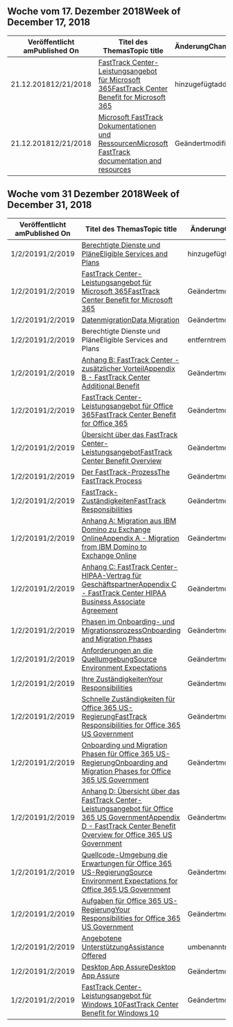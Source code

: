 <!-- This file is generated automatically each week. Changes made to this file will be overwritten.-->




## <a name="week-of-december-17-2018"></a><span data-ttu-id="e2de4-101">Woche vom 17. Dezember 2018</span><span class="sxs-lookup"><span data-stu-id="e2de4-101">Week of December 17, 2018</span></span>


| <span data-ttu-id="e2de4-102">Veröffentlicht am</span><span class="sxs-lookup"><span data-stu-id="e2de4-102">Published On</span></span> |<span data-ttu-id="e2de4-103">Titel des Themas</span><span class="sxs-lookup"><span data-stu-id="e2de4-103">Topic title</span></span> | <span data-ttu-id="e2de4-104">Änderung</span><span class="sxs-lookup"><span data-stu-id="e2de4-104">Change</span></span> |
|------|------------|--------|
| <span data-ttu-id="e2de4-105">21.12.2018</span><span class="sxs-lookup"><span data-stu-id="e2de4-105">12/21/2018</span></span> | [<span data-ttu-id="e2de4-106">FastTrack Center-Leistungsangebot für Microsoft 365</span><span class="sxs-lookup"><span data-stu-id="e2de4-106">FastTrack Center Benefit for Microsoft 365</span></span>](/FastTrack/m365-fasttrack-benefit-overview) | <span data-ttu-id="e2de4-107">hinzugefügt</span><span class="sxs-lookup"><span data-stu-id="e2de4-107">added</span></span> |
| <span data-ttu-id="e2de4-108">21.12.2018</span><span class="sxs-lookup"><span data-stu-id="e2de4-108">12/21/2018</span></span> | [<span data-ttu-id="e2de4-109">Microsoft FastTrack Dokumentationen und Ressourcen</span><span class="sxs-lookup"><span data-stu-id="e2de4-109">Microsoft FastTrack documentation and resources</span></span>](/FastTrack/index) | <span data-ttu-id="e2de4-110">Geändert</span><span class="sxs-lookup"><span data-stu-id="e2de4-110">modified</span></span> |


## <a name="week-of-december-31-2018"></a><span data-ttu-id="e2de4-111">Woche vom 31 Dezember 2018</span><span class="sxs-lookup"><span data-stu-id="e2de4-111">Week of December 31, 2018</span></span>


| <span data-ttu-id="e2de4-112">Veröffentlicht am</span><span class="sxs-lookup"><span data-stu-id="e2de4-112">Published On</span></span> |<span data-ttu-id="e2de4-113">Titel des Themas</span><span class="sxs-lookup"><span data-stu-id="e2de4-113">Topic title</span></span> | <span data-ttu-id="e2de4-114">Änderung</span><span class="sxs-lookup"><span data-stu-id="e2de4-114">Change</span></span> |
|------|------------|--------|
| <span data-ttu-id="e2de4-115">1/2/2019</span><span class="sxs-lookup"><span data-stu-id="e2de4-115">1/2/2019</span></span> | [<span data-ttu-id="e2de4-116">Berechtigte Dienste und Pläne</span><span class="sxs-lookup"><span data-stu-id="e2de4-116">Eligible Services and Plans</span></span>](/FastTrack/m365-eligible-services-and-plans) | <span data-ttu-id="e2de4-117">hinzugefügt</span><span class="sxs-lookup"><span data-stu-id="e2de4-117">added</span></span> |
| <span data-ttu-id="e2de4-118">1/2/2019</span><span class="sxs-lookup"><span data-stu-id="e2de4-118">1/2/2019</span></span> | [<span data-ttu-id="e2de4-119">FastTrack Center-Leistungsangebot für Microsoft 365</span><span class="sxs-lookup"><span data-stu-id="e2de4-119">FastTrack Center Benefit for Microsoft 365</span></span>](/FastTrack/m365-fasttrack-benefit-overview) | <span data-ttu-id="e2de4-120">Geändert</span><span class="sxs-lookup"><span data-stu-id="e2de4-120">modified</span></span> |
| <span data-ttu-id="e2de4-121">1/2/2019</span><span class="sxs-lookup"><span data-stu-id="e2de4-121">1/2/2019</span></span> | [<span data-ttu-id="e2de4-122">Datenmigration</span><span class="sxs-lookup"><span data-stu-id="e2de4-122">Data Migration</span></span>](/FastTrack/o365-data-migration) | <span data-ttu-id="e2de4-123">Geändert</span><span class="sxs-lookup"><span data-stu-id="e2de4-123">modified</span></span> |
| <span data-ttu-id="e2de4-124">1/2/2019</span><span class="sxs-lookup"><span data-stu-id="e2de4-124">1/2/2019</span></span> | <span data-ttu-id="e2de4-125">Berechtigte Dienste und Pläne</span><span class="sxs-lookup"><span data-stu-id="e2de4-125">Eligible Services and Plans</span></span> | <span data-ttu-id="e2de4-126">entfernt</span><span class="sxs-lookup"><span data-stu-id="e2de4-126">removed</span></span> |
| <span data-ttu-id="e2de4-127">1/2/2019</span><span class="sxs-lookup"><span data-stu-id="e2de4-127">1/2/2019</span></span> | [<span data-ttu-id="e2de4-128">Anhang B: FastTrack Center - zusätzlicher Vorteil</span><span class="sxs-lookup"><span data-stu-id="e2de4-128">Appendix B - FastTrack Center Additional Benefit</span></span>](/FastTrack/o365-fasttrack-additional-benefits) | <span data-ttu-id="e2de4-129">Geändert</span><span class="sxs-lookup"><span data-stu-id="e2de4-129">modified</span></span> |
| <span data-ttu-id="e2de4-130">1/2/2019</span><span class="sxs-lookup"><span data-stu-id="e2de4-130">1/2/2019</span></span> | [<span data-ttu-id="e2de4-131">FastTrack Center-Leistungsangebot für Office 365</span><span class="sxs-lookup"><span data-stu-id="e2de4-131">FastTrack Center Benefit for Office 365</span></span>](/FastTrack/o365-fasttrack-benefit-for-office-365) | <span data-ttu-id="e2de4-132">Geändert</span><span class="sxs-lookup"><span data-stu-id="e2de4-132">modified</span></span> |
| <span data-ttu-id="e2de4-133">1/2/2019</span><span class="sxs-lookup"><span data-stu-id="e2de4-133">1/2/2019</span></span> | [<span data-ttu-id="e2de4-134">Übersicht über das FastTrack Center-Leistungsangebot</span><span class="sxs-lookup"><span data-stu-id="e2de4-134">FastTrack Center Benefit Overview</span></span>](/FastTrack/o365-fasttrack-benefit-overview) | <span data-ttu-id="e2de4-135">Geändert</span><span class="sxs-lookup"><span data-stu-id="e2de4-135">modified</span></span> |
| <span data-ttu-id="e2de4-136">1/2/2019</span><span class="sxs-lookup"><span data-stu-id="e2de4-136">1/2/2019</span></span> | [<span data-ttu-id="e2de4-137">Der FastTrack-Prozess</span><span class="sxs-lookup"><span data-stu-id="e2de4-137">The FastTrack Process</span></span>](/FastTrack/o365-fasttrack-process) | <span data-ttu-id="e2de4-138">Geändert</span><span class="sxs-lookup"><span data-stu-id="e2de4-138">modified</span></span> |
| <span data-ttu-id="e2de4-139">1/2/2019</span><span class="sxs-lookup"><span data-stu-id="e2de4-139">1/2/2019</span></span> | [<span data-ttu-id="e2de4-140">FastTrack-Zuständigkeiten</span><span class="sxs-lookup"><span data-stu-id="e2de4-140">FastTrack Responsibilities</span></span>](/FastTrack/o365-fasttrack-responsibilities) | <span data-ttu-id="e2de4-141">Geändert</span><span class="sxs-lookup"><span data-stu-id="e2de4-141">modified</span></span> |
| <span data-ttu-id="e2de4-142">1/2/2019</span><span class="sxs-lookup"><span data-stu-id="e2de4-142">1/2/2019</span></span> | [<span data-ttu-id="e2de4-143">Anhang A: Migration aus IBM Domino zu Exchange Online</span><span class="sxs-lookup"><span data-stu-id="e2de4-143">Appendix A - Migration from IBM Domino to Exchange Online</span></span>](/FastTrack/o365-from-ibm-domino-to-exchange-online) | <span data-ttu-id="e2de4-144">Geändert</span><span class="sxs-lookup"><span data-stu-id="e2de4-144">modified</span></span> |
| <span data-ttu-id="e2de4-145">1/2/2019</span><span class="sxs-lookup"><span data-stu-id="e2de4-145">1/2/2019</span></span> | [<span data-ttu-id="e2de4-146">Anhang C: FastTrack Center-HIPAA-Vertrag für Geschäftspartner</span><span class="sxs-lookup"><span data-stu-id="e2de4-146">Appendix C - FastTrack Center HIPAA Business Associate Agreement</span></span>](/FastTrack/o365-hipaa-business-associate-agreement) | <span data-ttu-id="e2de4-147">Geändert</span><span class="sxs-lookup"><span data-stu-id="e2de4-147">modified</span></span> |
| <span data-ttu-id="e2de4-148">1/2/2019</span><span class="sxs-lookup"><span data-stu-id="e2de4-148">1/2/2019</span></span> | [<span data-ttu-id="e2de4-149">Phasen im Onboarding- und Migrationsprozess</span><span class="sxs-lookup"><span data-stu-id="e2de4-149">Onboarding and Migration Phases</span></span>](/FastTrack/o365-onboarding-and-migration) | <span data-ttu-id="e2de4-150">Geändert</span><span class="sxs-lookup"><span data-stu-id="e2de4-150">modified</span></span> |
| <span data-ttu-id="e2de4-151">1/2/2019</span><span class="sxs-lookup"><span data-stu-id="e2de4-151">1/2/2019</span></span> | [<span data-ttu-id="e2de4-152">Anforderungen an die Quellumgebung</span><span class="sxs-lookup"><span data-stu-id="e2de4-152">Source Environment Expectations</span></span>](/FastTrack/o365-source-environment-expectations) | <span data-ttu-id="e2de4-153">Geändert</span><span class="sxs-lookup"><span data-stu-id="e2de4-153">modified</span></span> |
| <span data-ttu-id="e2de4-154">1/2/2019</span><span class="sxs-lookup"><span data-stu-id="e2de4-154">1/2/2019</span></span> | [<span data-ttu-id="e2de4-155">Ihre Zuständigkeiten</span><span class="sxs-lookup"><span data-stu-id="e2de4-155">Your Responsibilities</span></span>](/FastTrack/o365-your-responsibilities) | <span data-ttu-id="e2de4-156">Geändert</span><span class="sxs-lookup"><span data-stu-id="e2de4-156">modified</span></span> |
| <span data-ttu-id="e2de4-157">1/2/2019</span><span class="sxs-lookup"><span data-stu-id="e2de4-157">1/2/2019</span></span> | [<span data-ttu-id="e2de4-158">Schnelle Zuständigkeiten für Office 365 US-Regierung</span><span class="sxs-lookup"><span data-stu-id="e2de4-158">FastTrack Responsibilities for Office 365 US Government</span></span>](/FastTrack/us-gov-appendix-fasttrack-responsibilities) | <span data-ttu-id="e2de4-159">Geändert</span><span class="sxs-lookup"><span data-stu-id="e2de4-159">modified</span></span> |
| <span data-ttu-id="e2de4-160">1/2/2019</span><span class="sxs-lookup"><span data-stu-id="e2de4-160">1/2/2019</span></span> | [<span data-ttu-id="e2de4-161">Onboarding und Migration Phasen für Office 365 US-Regierung</span><span class="sxs-lookup"><span data-stu-id="e2de4-161">Onboarding and Migration Phases for Office 365 US Government</span></span>](/FastTrack/us-gov-appendix-onboarding-and-migration) | <span data-ttu-id="e2de4-162">Geändert</span><span class="sxs-lookup"><span data-stu-id="e2de4-162">modified</span></span> |
| <span data-ttu-id="e2de4-163">1/2/2019</span><span class="sxs-lookup"><span data-stu-id="e2de4-163">1/2/2019</span></span> | [<span data-ttu-id="e2de4-164">Anhang D: Übersicht über das FastTrack Center-Leistungsangebot für Office 365 US Government</span><span class="sxs-lookup"><span data-stu-id="e2de4-164">Appendix D - FastTrack Center Benefit Overview for Office 365 US Government</span></span>](/FastTrack/us-gov-appendix-overview) | <span data-ttu-id="e2de4-165">Geändert</span><span class="sxs-lookup"><span data-stu-id="e2de4-165">modified</span></span> |
| <span data-ttu-id="e2de4-166">1/2/2019</span><span class="sxs-lookup"><span data-stu-id="e2de4-166">1/2/2019</span></span> | [<span data-ttu-id="e2de4-167">Quellcode-Umgebung die Erwartungen für Office 365 US-Regierung</span><span class="sxs-lookup"><span data-stu-id="e2de4-167">Source Environment Expectations for Office 365 US Government</span></span>](/FastTrack/us-gov-appendix-source-environment-expectations) | <span data-ttu-id="e2de4-168">Geändert</span><span class="sxs-lookup"><span data-stu-id="e2de4-168">modified</span></span> |
| <span data-ttu-id="e2de4-169">1/2/2019</span><span class="sxs-lookup"><span data-stu-id="e2de4-169">1/2/2019</span></span> | [<span data-ttu-id="e2de4-170">Aufgaben für Office 365 US-Regierung</span><span class="sxs-lookup"><span data-stu-id="e2de4-170">Your Responsibilities for Office 365 US Government</span></span>](/FastTrack/us-gov-appendix-your-responsibilities) | <span data-ttu-id="e2de4-171">Geändert</span><span class="sxs-lookup"><span data-stu-id="e2de4-171">modified</span></span> |
| <span data-ttu-id="e2de4-172">1/2/2019</span><span class="sxs-lookup"><span data-stu-id="e2de4-172">1/2/2019</span></span> | [<span data-ttu-id="e2de4-173">Angebotene Unterstützung</span><span class="sxs-lookup"><span data-stu-id="e2de4-173">Assistance Offered</span></span>](/FastTrack/win-10-daa-assistance-offered) | <span data-ttu-id="e2de4-174">umbenannt</span><span class="sxs-lookup"><span data-stu-id="e2de4-174">renamed</span></span> |
| <span data-ttu-id="e2de4-175">1/2/2019</span><span class="sxs-lookup"><span data-stu-id="e2de4-175">1/2/2019</span></span> | [<span data-ttu-id="e2de4-176">Desktop App Assure</span><span class="sxs-lookup"><span data-stu-id="e2de4-176">Desktop App Assure</span></span>](/FastTrack/win-10-desktop-app-assure) | <span data-ttu-id="e2de4-177">Geändert</span><span class="sxs-lookup"><span data-stu-id="e2de4-177">modified</span></span> |
| <span data-ttu-id="e2de4-178">1/2/2019</span><span class="sxs-lookup"><span data-stu-id="e2de4-178">1/2/2019</span></span> | [<span data-ttu-id="e2de4-179">FastTrack Center-Leistungsangebot für Windows 10</span><span class="sxs-lookup"><span data-stu-id="e2de4-179">FastTrack Center Benefit for Windows 10</span></span>](/FastTrack/win-10-fasttrack-benefit-for-windows-10) | <span data-ttu-id="e2de4-180">Geändert</span><span class="sxs-lookup"><span data-stu-id="e2de4-180">modified</span></span> |
